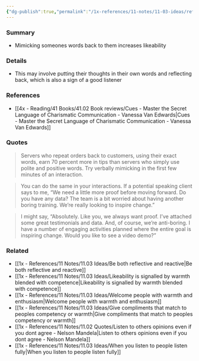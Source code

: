 ```yaml
---
{"dg-publish":true,"permalink":"/1x-references/11-notes/11-03-ideas/reflect-someones-words-back-to-them-to-attract-them/","title":"Reflect someones words back to them to attract them","created":"2024-09-03T19:23:14.959+03:00","updated":"2024-09-03T23:07:37.662+03:00"}
---
```



### Summary
- Mimicking someones words back to them increases likeability

### Details
- This may involve putting their thoughts in their own words and reflecting back, which is also a sign of a good listener

### References
- [[4x - Reading/41 Books/41.02 Book reviews/Cues - Master the Secret Language of Charismatic Communication - Vanessa Van Edwards\|Cues - Master the Secret Language of Charismatic Communication - Vanessa Van Edwards]]

### Quotes
> Servers who repeat orders back to customers, using their exact words, earn 70 percent more in tips than servers who simply use polite and positive words.
> Try verbally mimicking in the first few minutes of an interaction.

> You can do the same in your interactions. If a potential speaking client says to me, “We need a little more proof before moving forward. Do you have any data? The team is a bit worried about having another boring training. We’re really looking to inspire change.”

> I might say, “Absolutely. Like you, we always want proof. I’ve attached some great testimonials and data. And, of course, we’re anti-boring. I have a number of engaging activities planned where the entire goal is inspiring change. Would you like to see a video demo?”

### Related
- [[1x - References/11 Notes/11.03 Ideas/Be both reflective and reactive\|Be both reflective and reactive]]
- [[1x - References/11 Notes/11.03 Ideas/Likeability is signalled by warmth blended with competence\|Likeability is signalled by warmth blended with competence]]
- [[1x - References/11 Notes/11.03 Ideas/Welcome people with warmth and enthusiasm\|Welcome people with warmth and enthusiasm]]
- [[1x - References/11 Notes/11.03 Ideas/Give compliments that match to peoples competency or warmth\|Give compliments that match to peoples competency or warmth]]
- [[1x - References/11 Notes/11.02 Quotes/Listen to others opinions even if you dont agree - Nelson Mandela\|Listen to others opinions even if you dont agree - Nelson Mandela]]
- [[1x - References/11 Notes/11.03 Ideas/When you listen to people listen fully\|When you listen to people listen fully]]